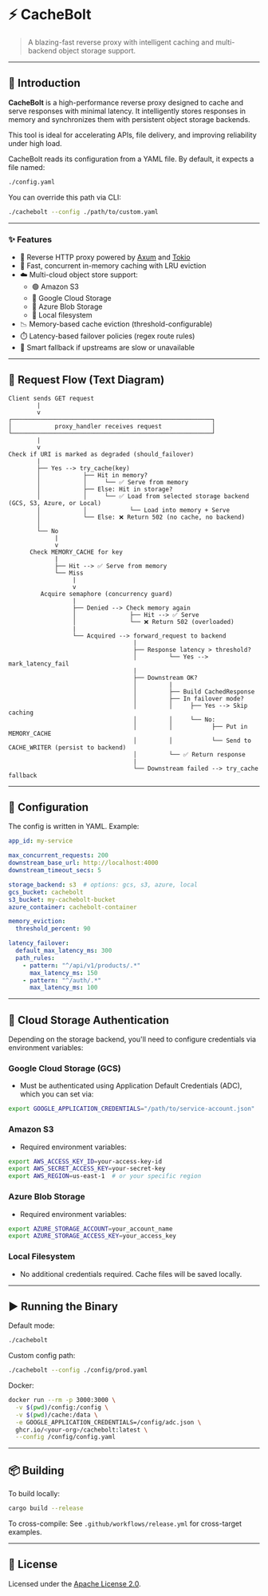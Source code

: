 # ⚡️ CacheBolt

> A blazing-fast reverse proxy with intelligent caching and multi-backend object storage support.

---

## 🚀 Introduction

**CacheBolt** is a high-performance reverse proxy designed to cache and serve responses with minimal latency. It intelligently stores responses in memory and synchronizes them with persistent object storage backends.

This tool is ideal for accelerating APIs, file delivery, and improving reliability under high load.

CacheBolt reads its configuration from a YAML file. By default, it expects a file named:

```bash
./config.yaml
```

You can override this path via CLI:

```bash
./cachebolt --config ./path/to/custom.yaml
```
---

### ✨ Features

- 🔁 Reverse HTTP proxy powered by [Axum](https://github.com/tokio-rs/axum) and [Tokio](https://tokio.rs/)
- 🚀 Fast, concurrent in-memory caching with LRU eviction
- ☁️ Multi-cloud object store support:
  - 🟢 Amazon S3
  - 🔵 Google Cloud Storage
  - 🔶 Azure Blob Storage
  - 💽 Local filesystem
- 📉 Memory-based cache eviction (threshold-configurable)
- ⏱️ Latency-based failover policies (regex route rules)
- 🧠 Smart fallback if upstreams are slow or unavailable

---
## 🔁 Request Flow (Text Diagram)

```text
Client sends GET request
        |
        v
┌────────────────────────────────────────────────────────┐
│            proxy_handler receives request              │
└────────────────────────────────────────────────────────┘
        |
        v
Check if URI is marked as degraded (should_failover)
        |
        ├── Yes --> try_cache(key)
        │            ├── Hit in memory? 
        │            │     └── ✅ Serve from memory
        │            ├── Else: Hit in storage?
        │            │     └── ✅ Load from selected storage backend (GCS, S3, Azure, or Local)
        │            │            └── Load into memory + Serve
        │            └── Else: ❌ Return 502 (no cache, no backend)
        │
        └── No
             |
             v
      Check MEMORY_CACHE for key
             |
             ├── Hit --> ✅ Serve from memory
             └── Miss
                  |
                  v
         Acquire semaphore (concurrency guard)
                  |
                  ├── Denied --> Check memory again
                  │               ├── Hit --> ✅ Serve
                  │               └── ❌ Return 502 (overloaded)
                  |
                  └── Acquired --> forward_request to backend
                                   |
                                   ├── Response latency > threshold?
                                   │         └── Yes --> mark_latency_fail
                                   |
                                   ├── Downstream OK?
                                   │         |
                                   │         ├── Build CachedResponse
                                   │         ├── In failover mode?
                                   │         │     ├── Yes --> Skip caching
                                   │         │     └── No:
                                   │         │           ├── Put in MEMORY_CACHE
                                   │         │           └── Send to CACHE_WRITER (persist to backend)
                                   │         └── ✅ Return response
                                   |
                                   └── Downstream failed --> try_cache fallback
```


---
## 🔧 Configuration

The config is written in YAML. Example:

```yaml
app_id: my-service

max_concurrent_requests: 200
downstream_base_url: http://localhost:4000
downstream_timeout_secs: 5

storage_backend: s3  # options: gcs, s3, azure, local
gcs_bucket: cachebolt
s3_bucket: my-cachebolt-bucket
azure_container: cachebolt-container

memory_eviction:
  threshold_percent: 90

latency_failover:
  default_max_latency_ms: 300
  path_rules:
    - pattern: "^/api/v1/products/.*"
      max_latency_ms: 150
    - pattern: "^/auth/.*"
      max_latency_ms: 100
```

---

## 🔐 Cloud Storage Authentication

Depending on the storage backend, you'll need to configure credentials via environment variables:

### Google Cloud Storage (GCS)
- Must be authenticated using Application Default Credentials (ADC), which you can set via:
```bash
export GOOGLE_APPLICATION_CREDENTIALS="/path/to/service-account.json"
```

### Amazon S3
- Required environment variables:
```bash
export AWS_ACCESS_KEY_ID=your-access-key-id
export AWS_SECRET_ACCESS_KEY=your-secret-key
export AWS_REGION=us-east-1  # or your specific region
```

### Azure Blob Storage
- Required environment variables:
```bash
export AZURE_STORAGE_ACCOUNT=your_account_name
export AZURE_STORAGE_ACCESS_KEY=your_access_key
```

### Local Filesystem
- No additional credentials required. Cache files will be saved locally.

---

## ▶️ Running the Binary

Default mode:
```bash
./cachebolt
```

Custom config path:
```bash
./cachebolt --config ./config/prod.yaml
```

Docker:
```bash
docker run --rm -p 3000:3000 \
  -v $(pwd)/config:/config \
  -v $(pwd)/cache:/data \
  -e GOOGLE_APPLICATION_CREDENTIALS=/config/adc.json \
  ghcr.io/<your-org>/cachebolt:latest \
  --config /config/config.yaml
```

---

## 📦 Building

To build locally:
```bash
cargo build --release
```

To cross-compile:
See `.github/workflows/release.yml` for cross-target examples.

---

## 📄 License

Licensed under the [Apache License 2.0](./LICENSE).
